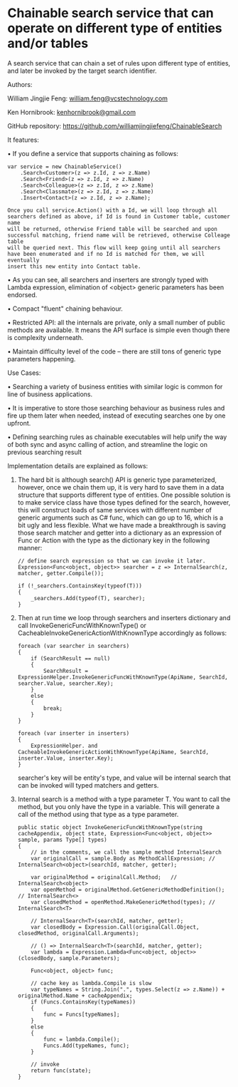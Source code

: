 # Chainable search service that can operate on different type of entities and/or tables

A search service that can chain a set of rules upon different type of entities, and later be invoked by the target search identifier.

Authors:	

William Jingjie Feng:	<william.feng@vcstechnology.com>

Ken Hornibrook:			<kenhornibrook@gmail.com>

GitHub repository:
<https://github.com/williamjingjiefeng/ChainableSearch>

It features:

•	If you define a service that supports chaining as follows:
	
    var service = new ChainableService()
        .Search<Customer>(z => z.Id, z => z.Name)
        .Search<Friend>(z => z.Id, z => z.Name)
        .Search<Colleague>(z => z.Id, z => z.Name)
        .Search<Classmate>(z => z.Id, z => z.Name)
        .Insert<Contact>(z => z.Id, z => z.Name);

	Once you call service.Action() with a Id, we will loop through all searchers defined as above, if Id is found in Customer table, customer name 
	will be returned, otherwise Friend table will be searched and upon successful matching, friend name will be retrieved, otherwise Colleage table
    will be queried next. This flow will keep going until all searchers have been enumerated and if no Id is matched for them, we will eventually 
    insert this new entity into Contact table.

•	As you can see, all searchers and inserters are strongly typed with Lambda expression, elimination of \<object\> generic parameters has been endorsed.

•	Compact "fluent" chaining behaviour.

•	Restricted API: all the internals are private, only a small number of public methods are available. It means the API surface is simple 
	even though there is complexity underneath.

•	Maintain difficulty level of the code – there are still tons of generic type parameters happening.

Use Cases:

•	Searching a variety of business entities with similar logic is common for line of business applications.

•	It is imperative to store those searching behaviour as business rules and fire up them later when needed, instead of executing searches one by one 
    upfront.

•	Defining searching rules as chainable executables will help unify the way of both sync and async calling of action, and streamline the logic on previous 
    searching result

Implementation details are explained as follows:

1. 	The hard bit is although search() API is generic type parameterized, however, once we chain them up, it is very hard to save them in a data structure that 
	supports different type of entities. One possible solution is to make service class have those types defined for the search, however, this will construct 
    loads of same services with different number of generic arguments such as C# func, which can go up to 16, which is a bit ugly and less flexible. What we 
    have made a breakthrough is saving those search matcher and getter into a dictionary as an expression of Func or Action with the type as the dictionary key
    in the following manner:

        // define search expression so that we can invoke it later.
        Expression<Func<object, object>> searcher = z => InternalSearch(z, matcher, getter.Compile());

        if (!_searchers.ContainsKey(typeof(T)))
        {
            _searchers.Add(typeof(T), searcher);
        }
	
2.	Then at run time we loop through searchers and inserters dictionary and call InvokeGenericFuncWithKnownType() or CacheableInvokeGenericActionWithKnownType
    accordingly as follows:

        foreach (var searcher in searchers) 
        {
            if (SearchResult == null)
            {
                SearchResult = ExpressionHelper.InvokeGenericFuncWithKnownType(ApiName, SearchId, searcher.Value, searcher.Key);
            }
            else
            {
                break;
            }
        }

        foreach (var inserter in inserters) 
        {
            ExpressionHelper. and CacheableInvokeGenericActionWithKnownType(ApiName, SearchId, inserter.Value, inserter.Key);
        }

	searcher's key will be entity's type, and value will be internal search that can be invoked will typed matchers and getters.

3.	Internal search is a method with a type parameter T. You want to call the method, but you only have the type in a variable. 
    This will generate a call of the method using that type as a type parameter.

        public static object InvokeGenericFuncWithKnownType(string cacheAppendix, object state, Expression<Func<object, object>> sample, params Type[] types)
        {
            // in the comments, we call the sample method InternalSearch
            var originalCall = sample.Body as MethodCallExpression; // InternalSearch<object>(searchId, matcher, getter);

            var originalMethod = originalCall.Method;   // InternalSearch<object>
            var openMethod = originalMethod.GetGenericMethodDefinition(); // InternalSearch<>
            var closedMethod = openMethod.MakeGenericMethod(types); // InternalSearch<T>

            // InternalSearch<T>(searchId, matcher, getter);
            var closedBody = Expression.Call(originalCall.Object, closedMethod, originalCall.Arguments);

            // () => InternalSearch<T>(searchId, matcher, getter);
            var lambda = Expression.Lambda<Func<object, object>>(closedBody, sample.Parameters);

            Func<object, object> func;

            // cache key as lambda.Compile is slow
            var typeNames = String.Join(".", types.Select(z => z.Name)) + originalMethod.Name + cacheAppendix;
            if (Funcs.ContainsKey(typeNames))
            {
                func = Funcs[typeNames];
            }
            else
            {
                func = lambda.Compile();
                Funcs.Add(typeNames, func);
            }

            // invoke
            return func(state);
        }